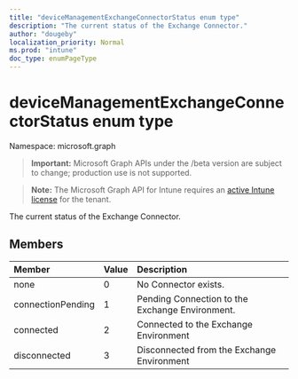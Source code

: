 ```yaml
---
title: "deviceManagementExchangeConnectorStatus enum type"
description: "The current status of the Exchange Connector."
author: "dougeby"
localization_priority: Normal
ms.prod: "intune"
doc_type: enumPageType
---
```


# deviceManagementExchangeConnectorStatus enum type

Namespace: microsoft.graph

> **Important:** Microsoft Graph APIs under the /beta version are subject to change; production use is not supported.

> **Note:** The Microsoft Graph API for Intune requires an [active Intune license](https://go.microsoft.com/fwlink/?linkid=839381) for the tenant.

The current status of the Exchange Connector.

## Members
|Member|Value|Description|
|:---|:---|:---|
|none|0|No Connector exists.|
|connectionPending|1|Pending Connection to the Exchange Environment.|
|connected|2|Connected to the Exchange Environment|
|disconnected|3|Disconnected from the Exchange Environment|



